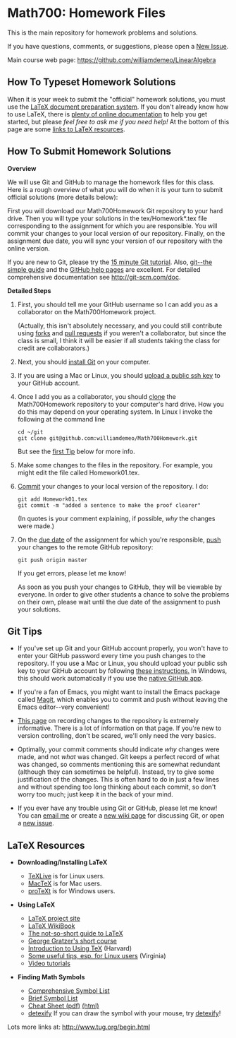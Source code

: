 # Math700: Homework Files

This is the main repository for homework problems and solutions.

If you have questions, comments, or suggestions, please open a [New Issue].

Main course web page: https://github.com/williamdemeo/LinearAlgebra


## How To Typeset Homework Solutions

When it is your week to submit the "official" homework solutions, you must use
the [LaTeX document preparation system](http://www.latex-project.org/).  If you
don't already know how to use LaTeX, there is
[plenty of online documentation](#latex-resources) to help you get started, but
please *feel free to ask me if you need help!*  At the bottom of this page are
some [links to LaTeX resources](#latex-resources). 


## How To Submit Homework Solutions

**Overview**

We will use Git and GitHub to manage the homework files for this class.
Here is a rough overview of what you will do when it is your turn to submit
official solutions (more details below):

First you will download our Math700Homework Git repository to your hard drive.
Then you will type your solutions in the tex/Homework*.tex file corresponding to the
assignment for which you are responsible. You will commit your changes to
your local version of our repository.  Finally, on the assignment due date, you
will sync your version of our repository with the online version.

If you are new to Git, please try the [15 minute Git tutorial][].  Also,
[git--the simple guide][] and the [GitHub help pages][] are excellent.  For
detailed comprehensive documentation see http://git-scm.com/doc.

**Detailed Steps**

1.  First, you should tell me your GitHub username so I can add you as a
    collaborator on the Math700Homework project.  

    (Actually, this isn't absolutely necessary, and you could still contribute
    using [forks][] and [pull requests][] if you weren't a collaborator, but since the
    class is small, I think it will be easier if all students taking the class
    for credit are collaborators.) 

2.  Next, you should [install Git][] on your computer.  

3.  If you are using a Mac or Linux, you should [upload a public ssh key][]
    to your GitHub account.

3.  Once I add you as a collaborator, you should [clone][] the Math700Homework
    repository to your computer's hard drive.  How you do this may depend on 
	your operating system. In Linux I invoke the following at the command line
	
	    cd ~/git
		git clone git@github.com:williamdemeo/Math700Homework.git

	But see the [first Tip](#tips) below for more info.
	
4.  Make some changes to the files in the repository.  For example, you might
    edit the file called Homework01.tex.
	
5.  [Commit][] your changes to your local version of the repository.  I do:

        git add Homework01.tex
		git commit -m "added a sentence to make the proof clearer"
		
    (In quotes is your comment explaining, if possible, *why* the
    changes were made.)
	
6.  On the [due date][] of the assignment for which you're responsible, [push][]
    your changes to the remote GitHub repository: 

        git push origin master

    If you get errors, please let me know!  
	
	As soon as you push your changes to GitHub, they will be viewable by
    everyone.  In order to give other students a chance to solve the problems on
    their own, please wait until the due date of the assignment to push your solutions.
	

## Git Tips
+ If you've set up Git and your GitHub account properly, you won't have to enter
your GitHub password every time you push changes to the repository. If you use a 
Mac or Linux, you should upload your public ssh key to your GitHub
account by following
[these instructions.](https://help.github.com/articles/generating-ssh-keys) In
Windows, this should work automatically if you use the
[native GitHub app](https://github-windows.s3.amazonaws.com/GitHubSetup.exe).

+ If you're a fan of Emacs, you might want to install the Emacs package called
[Magit][], which enables you to commit and push without leaving the Emacs
editor--very convenient!
	
+ [This page][] on recording changes to the repository is extremely informative.
There is a lot of information on that page.  If you're new to version
controlling, don't be scared, we'll only need the very basics.
	
+ Optimally, your commit comments should indicate *why* changes were made, 
and not *what* was changed. Git keeps a perfect record of what was changed, so
comments mentioning this are somewhat redundant (although they can sometimes be
helpful).  Instead, try to give some justification of the changes.
This is often hard to do in just a few lines and without spending too
long thinking about each commit, so don't worry too much; just
keep it in the back of your mind.

+ If you ever have any trouble using Git or GitHub, please let me know!
You can [email me](mailto:williamdemeo@gmail.com) or create a [new wiki page](https://github.com/williamdemeo/Math700Homework/wiki/_new) for discussing Git, or open a [new issue](https://github.com/williamdemeo/Math700Homework/issues/new).


## LaTeX Resources

+ **Downloading/Installing LaTeX**
  - [TeXLive](http://www.tug.org/texlive/) is for Linux users.
  - [MacTeX](http://www.tug.org/mactex/) is for Mac users.
  - [proTeXt](http://www.tug.org/protext/) is for Windows users.

+ **Using LaTeX**
  - [LaTeX project site](http://www.latex-project.org/)
  - [LaTeX WikiBook](https://en.wikibooks.org/wiki/LaTeX)
  - [The not-so-short guide to LaTeX](http://mirror.ctan.org/info/lshort/english/lshort.pdf)
  - [George Gratzer's short course](http://www.ctan.org/tex-archive/info/Math_into_LaTeX-4/)
  - [Introduction to Using TeX](http://www.math.harvard.edu/texman/texman.html) (Harvard)
  - [Some useful tips, esp. for Linux users](http://people.virginia.edu/~ll2bf/docs/quickref/latex.html) (Virginia)
  - [Video tutorials](http://www.spoken-tutorial.org/list_videos?view=1&foss=LaTeX&language=English)
	
+ **Finding Math Symbols**
  - [Comprehensive Symbol List](http://mirrors.ctan.org/info/symbols/comprehensive/symbols-letter.pdf)
  - [Brief Symbol List](http://www.artofproblemsolving.com/Wiki/index.php/LaTeX:Symbols)
  - [Cheat Sheet (pdf)](http://ctan.math.washington.edu/tex-archive/info/latexcheat/latexcheat/latexsheet.pdf) [(html)](http://web.ift.uib.no/Teori/KURS/WRK/TeX/symALL.html)
  - [detexify][] If you can draw the symbol with your mouse, try [detexify][]!

Lots more links at: http://www.tug.org/begin.html



[due date]: https://github.com/williamdemeo/Math700Homework/wiki/Homework-Schedule
[upload a public ssh key]: https://help.github.com/articles/generating-ssh-keys
[New Issue]: https://github.com/williamdemeo/Math700Homework/issues
[Clone]: http://git-scm.com/book/en/Git-Basics-Getting-a-Git-Repository#Cloning-an-Existing-Repository
[clone]: http://git-scm.com/book/en/Git-Basics-Getting-a-Git-Repository#Cloning-an-Existing-Repository
[install Git]: https://help.github.com/articles/set-up-git
[Fork]: https://help.github.com/articles/fork-a-repo
[fork]: https://help.github.com/articles/fork-a-repo
[pull request]: https://help.github.com/articles/using-pull-requests
[forks]: https://help.github.com/articles/fork-a-repo
[pull requests]: https://help.github.com/articles/using-pull-requests
[Commit]: http://git-scm.com/book/en/Git-Basics-Recording-Changes-to-the-Repository#Committing-Your-Changes
[commit]: http://git-scm.com/book/en/Git-Basics-Recording-Changes-to-the-Repository#Committing-Your-Changes
[Push]: https://help.github.com/articles/create-a-repo#step-3-push-your-commit
[push]: https://help.github.com/articles/create-a-repo#step-3-push-your-commit
[15 minute tutorial]: http://try.github.io/levels/1/challenges/1
[A Beginner's Guide to LaTeX]: http://www.cs.princeton.edu/courses/archive/spr10/cos433/Latex/latex-guide.pdf
[LaTeX Guide]: http://en.wikibooks.org/wiki/LaTeX
[Git--the simple guide]: http://rogerdudler.github.io/git-guide/
[GitHub help pages]: https://help.github.com/
[15 minute Git tutorial]: http://try.github.io/levels/1/challenges/1
[This page]: http://git-scm.com/book/ch2-2.html
[Magit]: http://magit.github.io/
[detexify]: http://detexify.kirelabs.org/classify.html
